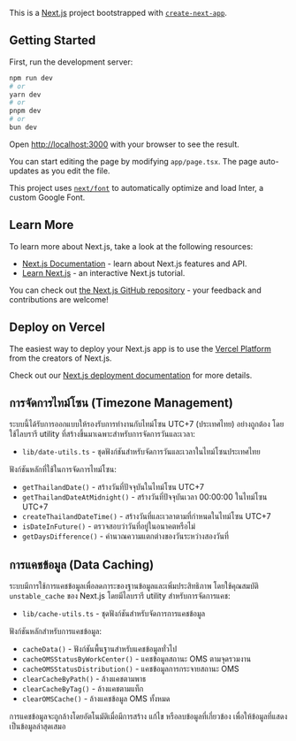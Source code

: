This is a [Next.js](https://nextjs.org/) project bootstrapped with [`create-next-app`](https://github.com/vercel/next.js/tree/canary/packages/create-next-app).

## Getting Started

First, run the development server:

```bash
npm run dev
# or
yarn dev
# or
pnpm dev
# or
bun dev
```

Open [http://localhost:3000](http://localhost:3000) with your browser to see the result.

You can start editing the page by modifying `app/page.tsx`. The page auto-updates as you edit the file.

This project uses [`next/font`](https://nextjs.org/docs/basic-features/font-optimization) to automatically optimize and load Inter, a custom Google Font.

## Learn More

To learn more about Next.js, take a look at the following resources:

- [Next.js Documentation](https://nextjs.org/docs) - learn about Next.js features and API.
- [Learn Next.js](https://nextjs.org/learn) - an interactive Next.js tutorial.

You can check out [the Next.js GitHub repository](https://github.com/vercel/next.js/) - your feedback and contributions are welcome!

## Deploy on Vercel

The easiest way to deploy your Next.js app is to use the [Vercel Platform](https://vercel.com/new?utm_medium=default-template&filter=next.js&utm_source=create-next-app&utm_campaign=create-next-app-readme) from the creators of Next.js.

Check out our [Next.js deployment documentation](https://nextjs.org/docs/deployment) for more details.

## การจัดการไทม์โซน (Timezone Management)

ระบบนี้ได้รับการออกแบบให้รองรับการทำงานกับไทม์โซน UTC+7 (ประเทศไทย) อย่างถูกต้อง โดยใช้ไลบรารี utility ที่สร้างขึ้นมาเฉพาะสำหรับการจัดการวันและเวลา:

- `lib/date-utils.ts` - ชุดฟังก์ชันสำหรับจัดการวันและเวลาในไทม์โซนประเทศไทย

ฟังก์ชันหลักที่ใช้ในการจัดการไทม์โซน:
- `getThailandDate()` - สร้างวันที่ปัจจุบันในไทม์โซน UTC+7
- `getThailandDateAtMidnight()` - สร้างวันที่ปัจจุบันเวลา 00:00:00 ในไทม์โซน UTC+7
- `createThailandDateTime()` - สร้างวันที่และเวลาตามที่กำหนดในไทม์โซน UTC+7
- `isDateInFuture()` - ตรวจสอบว่าวันที่อยู่ในอนาคตหรือไม่
- `getDaysDifference()` - คำนวณความแตกต่างของวันระหว่างสองวันที่

## การแคชข้อมูล (Data Caching)

ระบบมีการใช้การแคชข้อมูลเพื่อลดภาระของฐานข้อมูลและเพิ่มประสิทธิภาพ โดยใช้คุณสมบัติ `unstable_cache` ของ Next.js โดยมีไลบรารี utility สำหรับการจัดการแคช:

- `lib/cache-utils.ts` - ชุดฟังก์ชันสำหรับจัดการการแคชข้อมูล

ฟังก์ชันหลักสำหรับการแคชข้อมูล:
- `cacheData()` - ฟังก์ชันพื้นฐานสำหรับแคชข้อมูลทั่วไป
- `cacheOMSStatusByWorkCenter()` - แคชข้อมูลสถานะ OMS ตามจุดรวมงาน
- `cacheOMSStatusDistribution()` - แคชข้อมูลการกระจายสถานะ OMS
- `clearCacheByPath()` - ล้างแคชตามพาธ
- `clearCacheByTag()` - ล้างแคชตามแท็ก
- `clearOMSCache()` - ล้างแคชข้อมูล OMS ทั้งหมด

การแคชข้อมูลจะถูกล้างโดยอัตโนมัติเมื่อมีการสร้าง แก้ไข หรือลบข้อมูลที่เกี่ยวข้อง เพื่อให้ข้อมูลที่แสดงเป็นข้อมูลล่าสุดเสมอ

